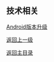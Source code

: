 ## 技术相关

[Android版本升级](./android_version_update.md)

[返回上一级](../README.md)

[返回主目录](https://github.com/webom2008/webom2008.github.io/README.md)

